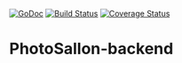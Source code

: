 [![GoDoc](https://godoc.org/github.com/neo9-polska/PhotoSaloon-backend?status.svg)](https://godoc.org/github.com/neo9-polska/PhotoSaloon-backend) [![Build Status](https://travis-ci.org/neo9-polska/PhotoSaloon-backend.svg?branch=master)](https://travis-ci.org/neo9-polska/PhotoSaloon-backend) [![Coverage Status](https://coveralls.io/repos/neo9-polska/PhotoSaloon-backend/badge.svg?branch=master&service=github)](https://coveralls.io/github/neo9-polska/PhotoSaloon-backend?branch=master)
# PhotoSallon-backend
